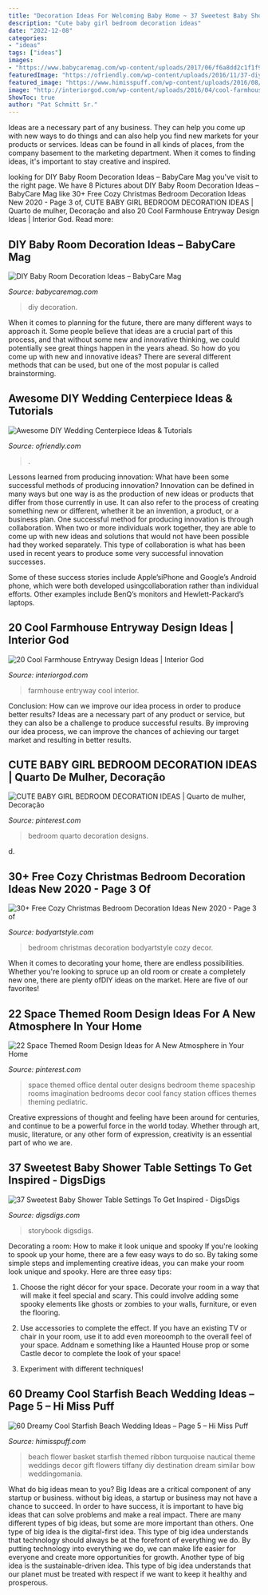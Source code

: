 ```yaml
---
title: "Decoration Ideas For Welcoming Baby Home ~ 37 Sweetest Baby Shower Table Settings To Get Inspired"
description: "Cute baby girl bedroom decoration ideas"
date: "2022-12-08"
categories:
- "ideas"
tags: ["ideas"]
images:
- "https://www.babycaremag.com/wp-content/uploads/2017/06/f6a8dd2c1f1f9310d6ab8a31146cba23.jpg"
featuredImage: "https://ofriendly.com/wp-content/uploads/2016/11/37-diy-wedding-centerpiece-ideas.jpg"
featured_image: "https://www.himisspuff.com/wp-content/uploads/2016/08/Flower-girl-basket-for-beach-wedding-with-turquoise-ribbon.jpg"
image: "http://interiorgod.com/wp-content/uploads/2016/04/cool-farmhouse-entryway.jpg"
ShowToc: true
author: "Pat Schmitt Sr."
---
```



Ideas are a necessary part of any business. They can help you come up with new ways to do things and can also help you find new markets for your products or services. Ideas can be found in all kinds of places, from the company basement to the marketing department. When it comes to finding ideas, it's important to stay creative and inspired.

	

		
looking for DIY Baby Room Decoration Ideas – BabyCare Mag you've visit to the right page. We have 8 Pictures about DIY Baby Room Decoration Ideas – BabyCare Mag like 30+ Free Cozy Christmas Bedroom Decoration Ideas New 2020 - Page 3 of, CUTE BABY GIRL BEDROOM DECORATION IDEAS | Quarto de mulher, Decoração and also 20 Cool Farmhouse Entryway Design Ideas | Interior God. Read more:
		
    
## DIY Baby Room Decoration Ideas – BabyCare Mag

<img loading=lazy src="https://www.babycaremag.com/wp-content/uploads/2017/06/f6a8dd2c1f1f9310d6ab8a31146cba23.jpg" onerror="this.onerror=null;this.src='https://tse4.mm.bing.net/th?id=OIP.eRf_5yihKbV1fx6IQ1wdmQHaLG&amp;pid=15.1';" alt="DIY Baby Room Decoration Ideas – BabyCare Mag">

_Source: babycaremag.com_

>diy decoration. 

	

When it comes to planning for the future, there are many different ways to approach it. Some people believe that ideas are a crucial part of this process, and that without some new and innovative thinking, we could potentially see great things happen in the years ahead. So how do you come up with new and innovative ideas? There are several different methods that can be used, but one of the most popular is called brainstorming.

    
## Awesome DIY Wedding Centerpiece Ideas &amp; Tutorials

<img loading=lazy src="https://ofriendly.com/wp-content/uploads/2016/11/37-diy-wedding-centerpiece-ideas.jpg" onerror="this.onerror=null;this.src='https://tse2.mm.bing.net/th?id=OIP.VbU6RrteHJlXaIyQjSkytwHaLH&amp;pid=15.1';" alt="Awesome DIY Wedding Centerpiece Ideas &amp; Tutorials">

_Source: ofriendly.com_

>. 

	

Lessons learned from producing innovation: What have been some successful methods of producing innovation?
Innovation can be defined in many ways but one way is as the production of new ideas or products that differ from those currently in use. It can also refer to the process of creating something new or different, whether it be an invention, a product, or a business plan.
One successful method for producing innovation is through collaboration. When two or more individuals work together, they are able to come up with new ideas and solutions that would not have been possible had they worked separately. This type of collaboration is what has been used in recent years to produce some very successful innovation successes.

Some of these success stories include Apple’siPhone and Google’s Android phone, which were both developed usingcollaboration rather than individual efforts. Other examples include BenQ’s monitors and Hewlett-Packard’s laptops.

    
## 20 Cool Farmhouse Entryway Design Ideas | Interior God

<img loading=lazy src="http://interiorgod.com/wp-content/uploads/2016/04/cool-farmhouse-entryway.jpg" onerror="this.onerror=null;this.src='https://tse3.mm.bing.net/th?id=OIP.pLxyfkj_bJ3yG3fLWCHd1AHaJ-&amp;pid=15.1';" alt="20 Cool Farmhouse Entryway Design Ideas | Interior God">

_Source: interiorgod.com_

>farmhouse entryway cool interior. 

	

Conclusion: How can we improve our idea process in order to produce better results?
Ideas are a necessary part of any product or service, but they can also be a challenge to produce successful results. By improving our idea process, we can improve the chances of achieving our target market and resulting in better results.

    
## CUTE BABY GIRL BEDROOM DECORATION IDEAS | Quarto De Mulher, Decoração

<img loading=lazy src="https://i.pinimg.com/736x/f5/8e/6a/f58e6a0c4813a8e9554947781fd05e8d.jpg" onerror="this.onerror=null;this.src='https://tse4.mm.bing.net/th?id=OIP.GDSb5imgPdpBT9IeAQDxWwHaJ3&amp;pid=15.1';" alt="CUTE BABY GIRL BEDROOM DECORATION IDEAS | Quarto de mulher, Decoração">

_Source: pinterest.com_

>bedroom quarto decoration designs. 

	

d.

    
## 30+ Free Cozy Christmas Bedroom Decoration Ideas New 2020 - Page 3 Of

<img loading=lazy src="https://bodyartstyle.com/wp-content/uploads/2019/10/country.at_heart_46848669_538054626662968_7342301985661755595_n.jpg" onerror="this.onerror=null;this.src='https://tse2.mm.bing.net/th?id=OIP.bMxUqYz2YTpeyjijQMhcWQHaLJ&amp;pid=15.1';" alt="30+ Free Cozy Christmas Bedroom Decoration Ideas New 2020 - Page 3 of">

_Source: bodyartstyle.com_

>bedroom christmas decoration bodyartstyle cozy decor. 

	

When it comes to decorating your home, there are endless possibilities. Whether you're looking to spruce up an old room or create a completely new one, there are plenty ofDIY ideas on the market. Here are five of our favorites!

    
## 22 Space Themed Room Design Ideas For A New Atmosphere In Your Home

<img loading=lazy src="https://i.pinimg.com/736x/f3/0f/b3/f30fb340383f0d267c7a12286893a732.jpg" onerror="this.onerror=null;this.src='https://tse3.mm.bing.net/th?id=OIP.CpMajNCZZOf59gnIRgKg5wAAAA&amp;pid=15.1';" alt="22 Space Themed Room Design Ideas for A New Atmosphere in Your Home">

_Source: pinterest.com_

>space themed office dental outer designs bedroom theme spaceship rooms imagination bedrooms decor cool fancy station offices themes theming pediatric. 

	

Creative expressions of thought and feeling have been around for centuries, and continue to be a powerful force in the world today. Whether through art, music, literature, or any other form of expression, creativity is an essential part of who we are.

    
## 37 Sweetest Baby Shower Table Settings To Get Inspired - DigsDigs

<img loading=lazy src="https://www.digsdigs.com/photos/sweetest-baby-shower-table-settings-to-get-inspired-6.jpg" onerror="this.onerror=null;this.src='https://tse3.mm.bing.net/th?id=OIP.nRNL_IjGJrAzs9NENDIz0wHaLB&amp;pid=15.1';" alt="37 Sweetest Baby Shower Table Settings To Get Inspired - DigsDigs">

_Source: digsdigs.com_

>storybook digsdigs. 

	

Decorating a room: How to make it look unique and spooky
If you're looking to spook up your home, there are a few easy ways to do so. By taking some simple steps and implementing creative ideas, you can make your room look unique and spooky. Here are three easy tips:
1. Choose the right décor for your space. Decorate your room in a way that will make it feel special and scary. This could involve adding some spooky elements like ghosts or zombies to your walls, furniture, or even the flooring.

2. Use accessories to complete the effect. If you have an existing TV or chair in your room, use it to add even moreoomph to the overall feel of your space. Addnam e something like a Haunted House prop or some Castle decor to complete the look of your space!

3. Experiment with different techniques!

    
## 60 Dreamy Cool Starfish Beach Wedding Ideas – Page 5 – Hi Miss Puff

<img loading=lazy src="https://www.himisspuff.com/wp-content/uploads/2016/08/Flower-girl-basket-for-beach-wedding-with-turquoise-ribbon.jpg" onerror="this.onerror=null;this.src='https://tse1.mm.bing.net/th?id=OIP.XqynaRlssWcB6x9EJLiy5wHaJ4&amp;pid=15.1';" alt="60 Dreamy Cool Starfish Beach Wedding Ideas – Page 5 – Hi Miss Puff">

_Source: himisspuff.com_

>beach flower basket starfish themed ribbon turquoise nautical theme weddings decor gift flowers tiffany diy destination dream similar bow weddingomania. 

	

What do big ideas mean to you?
Big Ideas are a critical component of any startup or business. without big ideas, a startup or business may not have a chance to succeed. In order to have success, it is important to have big ideas that can solve problems and make a real impact. There are many different types of big ideas, but some are more important than others.
One type of big idea is the digital-first idea. This type of big idea understands that technology should always be at the forefront of everything we do. By putting technology into everything we do, we can make life easier for everyone and create more opportunities for growth. Another type of big idea is the sustainable-driven idea. This type of big idea understands that our planet must be treated with respect if we want to keep it healthy and prosperous.

